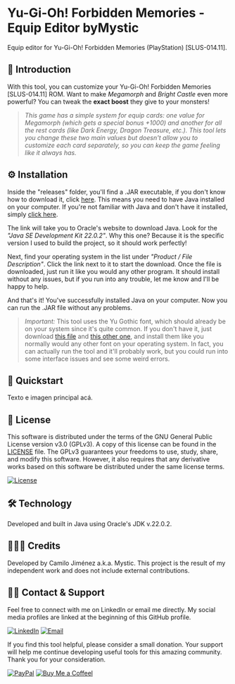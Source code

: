 # Yu-Gi-Oh! Forbidden Memories - Equip Editor byMystic

Equip editor for Yu-Gi-Oh! Forbidden Memories (PlayStation) [SLUS-014.11].

## 📖 Introduction

With this tool, you can customize your Yu-Gi-Oh! Forbidden Memories [SLUS-014.11] ROM. Want to make *Megamorph* and *Bright Castle* even more powerful? You can tweak the **exact boost** they give to your monsters!

>*This game has a simple system for equip cards: one value for Megamorph (which gets a special bonus +1000) and another for all the rest cards (like Dark Energy, Dragon Treasure, etc.). This tool lets you change these two main values but doesn't allow you to customize each card separately, so you can keep the game feeling like it always has.*

## ⚙️ Installation

Inside the "releases" folder, you'll find a .JAR executable, if you don't know how to download it, click [here](https://github.com/jmncamilo/yfm-equip-editor/raw/refs/heads/main/releases/EquipEditor%20v1.0.1.zip). This means you need to have Java installed on your computer. If you're not familiar with Java and don't have it installed, simply [click here](https://www.oracle.com/java/technologies/javase/jdk22-archive-downloads.html).

The link will take you to Oracle's website to download Java. Look for the *"Java SE Development Kit 22.0.2"*. Why this one? Because it is the specific version I used to build the project, so it should work perfectly!

Next, find your operating system in the list under *"Product / File Description"*. Click the link next to it to start the download. Once the file is downloaded, just run it like you would any other program. It should install without any issues, but if you run into any trouble, let me know and I'll be happy to help.

And that's it! You've successfully installed Java on your computer. Now you can run the .JAR file without any problems.

>*Important:* This tool uses the Yu Gothic font, which should already be on your system since it's quite common. If you don't have it, just download [this file](https://eng.m.fontke.com/font/25874868/download/) and [this other one](https://eng.m.fontke.com/font/10600167/download/), and install them like you normally would any other font on your operating system. In fact, you can actually run the tool and it'll probably work, but you could run into some interface issues and see some weird errors.

## 🚀 Quickstart

Texto e imagen principal acá.

## 🔐 License

This software is distributed under the terms of the GNU General Public License version v3.0 (GPLv3). A copy of this license can be found in the [LICENSE](LICENSE) file. The GPLv3 guarantees your freedoms to use, study, share, and modify this software. However, it also requires that any derivative works based on this software be distributed under the same license terms.

[![License](https://img.shields.io/badge/License-GPLv3-brightgreen?style=social&logo=gnu&logoColor=%23A42E2B&logoSize=auto
)](https://www.gnu.org/licenses/gpl-3.0.en.html)

## 🛠 Technology

Developed and built in Java using Oracle's JDK v.22.0.2.

## 👨🏻‍💻 Credits

Developed by Camilo Jiménez a.k.a. Mystic. This project is the result of my independent work and does not include external contributions.

## 🙌🏻 Contact & Support

Feel free to connect with me on LinkedIn or email me directly. My social media profiles are linked at the beginning of this GitHub profile.

[![LinkedIn](https://img.shields.io/badge/LinkedIn-brightgreen?style=social&logo=linkedin&logoColor=%230A66C2&logoSize=auto
)](https://www.linkedin.com/in/camilojimenz)
[![Email](https://img.shields.io/badge/Email%20me-brightgreen?style=social&logo=gmail&logoColor=%23EA4335&logoSize=auto
)](mailto:jmncamilo@gmail.com)

If you find this tool helpful, please consider a small donation. Your support will help me continue developing useful tools for this amazing community. Thank you for your consideration.

[![PayPal](https://img.shields.io/badge/Support%20Me%20on%20PayPal-f?style=flat&logo=paypal&logoColor=f0f0f0&logoSize=20&labelColor=%23003087&color=%23003087
)](https://www.paypal.com/donate/?hosted_button_id=8DZU725MLQKRL)
[![Buy Me a Coffeel](https://img.shields.io/badge/Buy%20Me%20a%20Coffee-f?style=flat&logo=buymeacoffee&logoColor=0f0f0f&logoSize=20&labelColor=%23FFDD00&color=%23FFDD00
)](https://buymeacoffee.com/jmncamilo)
